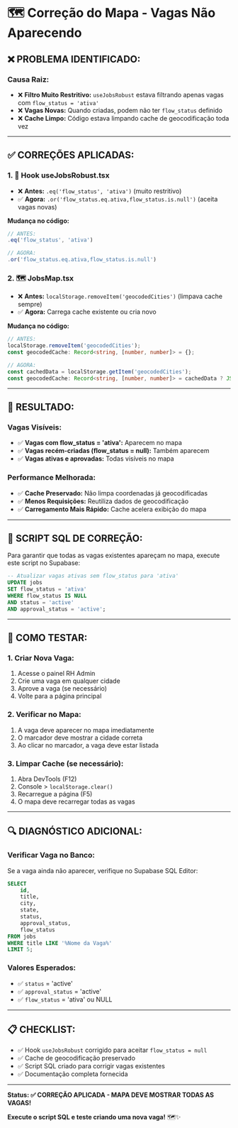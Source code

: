 # 🗺️ Correção do Mapa - Vagas Não Aparecendo

## ❌ **PROBLEMA IDENTIFICADO:**

### **Causa Raiz:**
- ❌ **Filtro Muito Restritivo:** `useJobsRobust` estava filtrando apenas vagas com `flow_status = 'ativa'`
- ❌ **Vagas Novas:** Quando criadas, podem não ter `flow_status` definido
- ❌ **Cache Limpo:** Código estava limpando cache de geocodificação toda vez

---

## ✅ **CORREÇÕES APLICADAS:**

### **1. 🔧 Hook useJobsRobust.tsx**
- ❌ **Antes:** `.eq('flow_status', 'ativa')` (muito restritivo)
- ✅ **Agora:** `.or('flow_status.eq.ativa,flow_status.is.null')` (aceita vagas novas)

**Mudança no código:**
```typescript
// ANTES:
.eq('flow_status', 'ativa')

// AGORA:
.or('flow_status.eq.ativa,flow_status.is.null')
```

### **2. 🗺️ JobsMap.tsx**
- ❌ **Antes:** `localStorage.removeItem('geocodedCities')` (limpava cache sempre)
- ✅ **Agora:** Carrega cache existente ou cria novo

**Mudança no código:**
```typescript
// ANTES:
localStorage.removeItem('geocodedCities');
const geocodedCache: Record<string, [number, number]> = {};

// AGORA:
const cachedData = localStorage.getItem('geocodedCities');
const geocodedCache: Record<string, [number, number]> = cachedData ? JSON.parse(cachedData) : {};
```

---

## 🎯 **RESULTADO:**

### **Vagas Visíveis:**
- ✅ **Vagas com flow_status = 'ativa':** Aparecem no mapa
- ✅ **Vagas recém-criadas (flow_status = null):** Também aparecem
- ✅ **Vagas ativas e aprovadas:** Todas visíveis no mapa

### **Performance Melhorada:**
- ✅ **Cache Preservado:** Não limpa coordenadas já geocodificadas
- ✅ **Menos Requisições:** Reutiliza dados de geocodificação
- ✅ **Carregamento Mais Rápido:** Cache acelera exibição do mapa

---

## 📝 **SCRIPT SQL DE CORREÇÃO:**

Para garantir que todas as vagas existentes apareçam no mapa, execute este script no Supabase:

```sql
-- Atualizar vagas ativas sem flow_status para 'ativa'
UPDATE jobs
SET flow_status = 'ativa'
WHERE flow_status IS NULL
AND status = 'active'
AND approval_status = 'active';
```

---

## 🧪 **COMO TESTAR:**

### **1. Criar Nova Vaga:**
1. Acesse o painel RH Admin
2. Crie uma vaga em qualquer cidade
3. Aprove a vaga (se necessário)
4. Volte para a página principal

### **2. Verificar no Mapa:**
1. A vaga deve aparecer no mapa imediatamente
2. O marcador deve mostrar a cidade correta
3. Ao clicar no marcador, a vaga deve estar listada

### **3. Limpar Cache (se necessário):**
1. Abra DevTools (F12)
2. Console > `localStorage.clear()`
3. Recarregue a página (F5)
4. O mapa deve recarregar todas as vagas

---

## 🔍 **DIAGNÓSTICO ADICIONAL:**

### **Verificar Vaga no Banco:**
Se a vaga ainda não aparecer, verifique no Supabase SQL Editor:

```sql
SELECT 
    id,
    title,
    city,
    state,
    status,
    approval_status,
    flow_status
FROM jobs
WHERE title LIKE '%Nome da Vaga%'
LIMIT 5;
```

### **Valores Esperados:**
- ✅ `status` = 'active'
- ✅ `approval_status` = 'active'
- ✅ `flow_status` = 'ativa' ou NULL

---

## 📋 **CHECKLIST:**

- ✅ Hook `useJobsRobust` corrigido para aceitar `flow_status = null`
- ✅ Cache de geocodificação preservado
- ✅ Script SQL criado para corrigir vagas existentes
- ✅ Documentação completa fornecida

---

**Status: ✅ CORREÇÃO APLICADA - MAPA DEVE MOSTRAR TODAS AS VAGAS!**

**Execute o script SQL e teste criando uma nova vaga!** 🗺️✨
